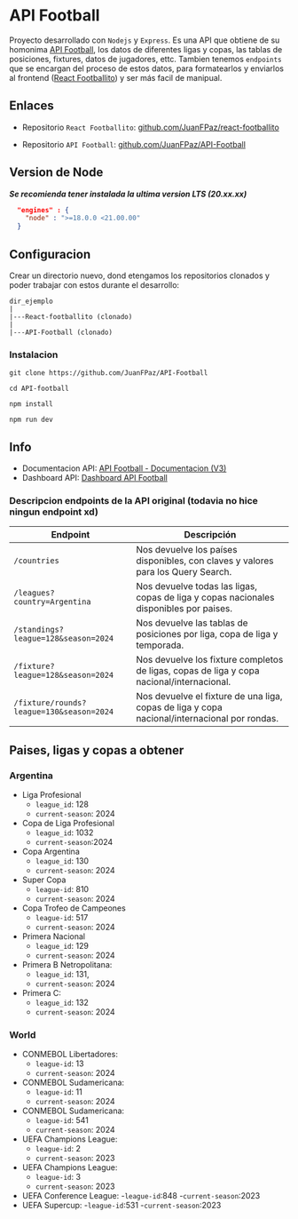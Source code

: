 # API Football

Proyecto desarrollado con `Nodejs` y `Express`. Es una API que obtiene de su homonima [API Football](https://www.api-football.com/documentation-v3), los datos de diferentes ligas y copas, las tablas de posiciones, fixtures, datos de jugadores, ettc. Tambien tenemos `endpoints` que se encargan del proceso de estos datos, para formatearlos y enviarlos al frontend ([React Footballito](https://github.com/JuanFPaz/react-footballito)) y ser más facil de manipual.

## Enlaces

- Repositorio `React Footballito`: [github.com/JuanFPaz/react-footballito](https://github.com/JuanFPaz/react-footballito)

- Repositorio `API Football`: [github.com/JuanFPaz/API-Football](https://github.com/JuanFPaz/API-Football)

## Version de Node

***Se recomienda tener instalada la ultima version LTS (20.xx.xx)***

```json
  "engines" : { 
    "node" : ">=18.0.0 <21.00.00"
  }
```

## Configuracion

Crear un directorio nuevo, dond etengamos los repositorios clonados y poder trabajar con estos durante el desarrollo:

```
dir_ejemplo
|
|---React-footballito (clonado)
|
|---API-Football (clonado)
```

### Instalacion

```git clone https://github.com/JuanFPaz/API-Football```

```cd API-football```

```npm install```

```npm run dev```

## Info

- Documentacion API: [API Football - Documentacion (V3)](https://www.api-football.com/documentation-v3)
- Dashboard API: [Dashboard API Football](https://dashboard.api-football.com/)

### Descripcion endpoints de la API original (todavia no hice ningun endpoint xd)

| Endpoint    |Descripción                                                          |
|-------------|----------------------------------------------------------------------|
| `/countries`|Nos devuelve los países disponibles, con claves y valores para los Query Search. |
| `/leagues?country=Argentina` | Nos devuelve todas las ligas, copas de liga y copas nacionales disponibles por paises. |
| `/standings?league=128&season=2024` | Nos devuelve las tablas de posiciones por liga, copa de liga y temporada. |
| `/fixture?league=128&season=2024` | Nos devuelve los fixture completos de ligas, copas de liga y copa nacional/internacional. |
| `/fixture/rounds?league=130&season=2024` | Nos devuelve el fixture de una liga, copas de liga y copa nacional/internacional por rondas. |

## Paises, ligas y copas a obtener

### Argentina

- Liga Profesional
  - `league_id`: 128
  - `current-season`: 2024
- Copa de Liga Profesional
  - `league_id`: 1032
  - `current-season`:2024
- Copa Argentina
  - `league_id`: 130
  - `current-season`: 2024
- Super Copa
  - `league-id`: 810
  - `current-season`: 2024
- Copa Trofeo de Campeones
  - `league-id`: 517
  - `current-season`: 2024
- Primera Nacional
  - `league_id`: 129
  - `current-season`: 2024
- Primera B Netropolitana:
  - `league_id`: 131,
  - `current-season`: 2024
- Primera C:
  - `league_id`: 132
  - `current-season`: 2024

### World

- CONMEBOL Libertadores:
  - `league-id`: 13
  - `current-season`: 2024
- CONMEBOL Sudamericana:
  - `league-id`: 11
  - `current-season`: 2024
- CONMEBOL Sudamericana:
  - `league-id`: 541
  - `current-season`: 2024
- UEFA Champions League:
  - `league-id`: 2
  - `current-season`: 2023
- UEFA Champions League:
  - `league-id`: 3
  - `current-season`: 2023
- UEFA Conference League:
  -`league-id`:848
  -`current-season`:2023
- UEFA Supercup:
  -`league-id`:531
  -`current-season`:2023